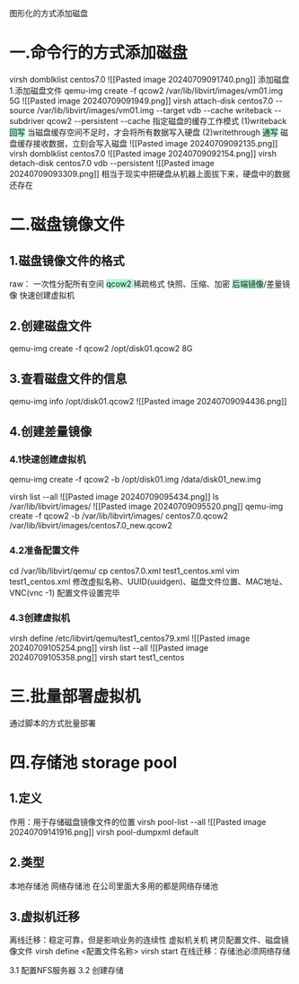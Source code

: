 图形化的方式添加磁盘
# 一.命令行的方式添加磁盘
virsh domblklist centos7.0
![[Pasted image 20240709091740.png]]
添加磁盘
1.添加磁盘文件
qemu-img create -f qcow2 /var/lib/libvirt/images/vm01.img 5G
![[Pasted image 20240709091949.png]]
virsh attach-disk centos7.0  --source /var/lib/libvirt/images/vm01.img --target vdb --cache writeback --subdriver qcow2 --persistent
--cache 指定磁盘的缓存工作模式
(1)writeback      <span style="background:#affad1"> 回写</span>
当磁盘缓存空间不足时，才会将所有数据写入硬盘
(2)writethrough <span style="background:#affad1">通写</span>
磁盘缓存接收数据，立刻会写入磁盘
![[Pasted image 20240709092135.png]]
virsh domblklist centos7.0
![[Pasted image 20240709092154.png]]
virsh detach-disk centos7.0 vdb --persistent
![[Pasted image 20240709093309.png]]
相当于现实中把硬盘从机器上面拔下来，硬盘中的数据还存在

# 二.磁盘镜像文件
## 1.磁盘镜像文件的格式
raw： 一次性分配所有空间
<span style="background:#affad1">qcow2 </span>
	稀疏格式
	快照、压缩、加密
	<span style="background:#affad1">后端镜像</span>/差量镜像
		快速创建虚拟机
## 2.创建磁盘文件
qemu-img create -f qcow2 /opt/disk01.qcow2 8G
## 3.查看磁盘文件的信息
qemu-img info /opt/disk01.qcow2
![[Pasted image 20240709094436.png]]
## 4.创建差量镜像
### 4.1快速创建虚拟机
qemu-img create -f qcow2 -b /opt/disk01.img /data/disk01_new.img

virsh list --all
![[Pasted image 20240709095434.png]]
ls /var/lib/libvirt/images/
![[Pasted image 20240709095520.png]]
qemu-img create -f qcow2 -b /var/lib/libvirt/images/ centos7.0.qcow2   /var/lib/libvirt/images/centos7.0_new.qcow2
### 4.2准备配置文件
cd /var/lib/libvirt/qemu/
cp centos7.0.xml  test1_centos.xml
vim test1_centos.xml
修改虚拟名称、UUID(uuidgen)、磁盘文件位置、MAC地址、VNC(vnc -1)
配置文件设置完毕

### 4.3创建虚拟机
virsh define /etc/libvirt/qemu/test1_centos79.xml
![[Pasted image 20240709105254.png]]
virsh list --all
![[Pasted image 20240709105358.png]]
virsh start test1_centos
 

# 三.批量部署虚拟机

通过脚本的方式批量部署
# 四.存储池 storage pool
## 1.定义
作用：用于存储磁盘镜像文件的位置
virsh pool-list --all
![[Pasted image 20240709141916.png]]
virsh pool-dumpxml default

## 2.类型 
本地存储池
网络存储池
在公司里面大多用的都是网络存储池
## 3.虚拟机迁移
 
离线迁移：稳定可靠，但是影响业务的连续性
	虚拟机关机
	拷贝配置文件、磁盘镜像文件
	virsh define <配置文件名称>
	virsh start
在线迁移：存储池必须网络存储

3.1 配置NFS服务器
3.2 创建存储
